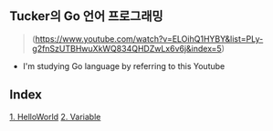 ## Tucker의 Go 언어 프로그래밍
> (https://www.youtube.com/watch?v=ELOihQ1HYBY&list=PLy-g2fnSzUTBHwuXkWQ834QHDZwLx6v6j&index=5)
- I'm studying Go language by referring to this Youtube

## Index
[1. HelloWorld](1.HelloWorld)
[2. Variable](2.Variable)

